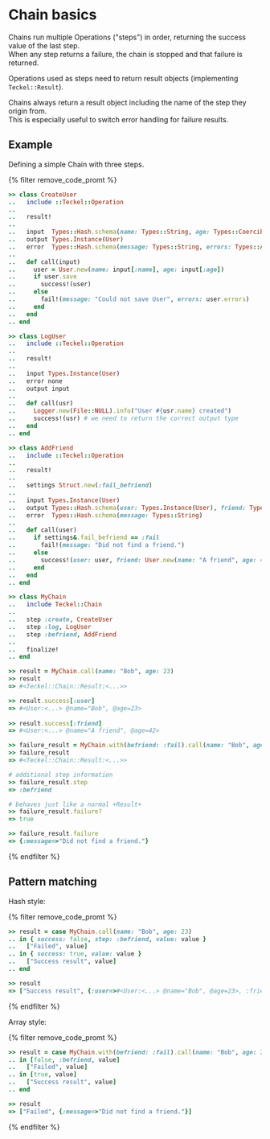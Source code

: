 # Chain basics

Chains run multiple Operations ("steps") in order, returning the success value of the last step.  
When any step returns a failure, the chain is stopped and that failure is returned.

Operations used as steps need to return result objects (implementing `Teckel::Result`).

Chains always return a result object including the name of the step they origin from.  
This is especially useful to switch error handling for failure results.

## Example

Defining a simple Chain with three steps.

{% filter remove_code_promt %}
```ruby
>> class CreateUser
..   include ::Teckel::Operation
..
..   result!
..
..   input  Types::Hash.schema(name: Types::String, age: Types::Coercible::Integer.optional)
..   output Types.Instance(User)
..   error  Types::Hash.schema(message: Types::String, errors: Types::Array.of(Types::Hash))
..
..   def call(input)
..     user = User.new(name: input[:name], age: input[:age])
..     if user.save
..       success!(user)
..     else
..       fail!(message: "Could not save User", errors: user.errors)
..     end
..   end
.. end

>> class LogUser
..   include ::Teckel::Operation
..
..   result!
..
..   input Types.Instance(User)
..   error none
..   output input
..
..   def call(usr)
..     Logger.new(File::NULL).info("User #{usr.name} created")
..     success!(usr) # we need to return the correct output type
..   end
.. end

>> class AddFriend
..   include ::Teckel::Operation
..
..   result!
..
..   settings Struct.new(:fail_befriend)
..
..   input Types.Instance(User)
..   output Types::Hash.schema(user: Types.Instance(User), friend: Types.Instance(User))
..   error  Types::Hash.schema(message: Types::String)
..
..   def call(user)
..     if settings&.fail_befriend == :fail
..       fail!(message: "Did not find a friend.")
..     else
..       success!(user: user, friend: User.new(name: "A friend", age: 42))
..     end
..   end
.. end

>> class MyChain
..   include Teckel::Chain
..
..   step :create, CreateUser
..   step :log, LogUser
..   step :befriend, AddFriend
.. 
..   finalize!
.. end

>> result = MyChain.call(name: "Bob", age: 23)
>> result
=> #<Teckel::Chain::Result:<...>>

>> result.success[:user]
=> #<User:<...> @name="Bob", @age=23>
   
>> result.success[:friend]
=> #<User:<...> @name="A friend", @age=42>

>> failure_result = MyChain.with(befriend: :fail).call(name: "Bob", age: 23)
>> failure_result
=> #<Teckel::Chain::Result:<...>>

# additional step information
>> failure_result.step                   
=> :befriend

# behaves just like a normal +Result+
>> failure_result.failure?
=> true

>> failure_result.failure
=> {:message=>"Did not find a friend."}
```
{% endfilter %}

## Pattern matching

Hash style:

{% filter remove_code_promt %}
```ruby
>> result = case MyChain.call(name: "Bob", age: 23)
.. in { success: false, step: :befriend, value: value }
..   ["Failed", value]
.. in { success: true, value: value }
..   ["Success result", value]
.. end

>> result
=> ["Success result", {:user=>#<User:<...> @name="Bob", @age=23>, :friend=>#<User:<...> @name="A friend", @age=42>}]
```
{% endfilter %}

Array style:

{% filter remove_code_promt %}
```ruby
>> result = case MyChain.with(befriend: :fail).call(name: "Bob", age: 23)
.. in [false, :befriend, value]
..   ["Failed", value]
.. in [true, value]
..   ["Success result", value]
.. end

>> result
=> ["Failed", {:message=>"Did not find a friend."}]
```
{% endfilter %}
